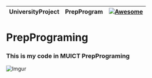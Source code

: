 
|UniversityProject|PrepProgram|[![Awesome](https://cdn.rawgit.com/sindresorhus/awesome/d7305f38d29fed78fa85652e3a63e154dd8e8829/media/badge.svg)](https://github.com/sindresorhus/awesome)|
|----|----|----|

# PrepPrograming
### This is my code in MUICT PrepPrograming  </n>

![Imgur](http://i.imgur.com/z9yRvX2.png?1)
